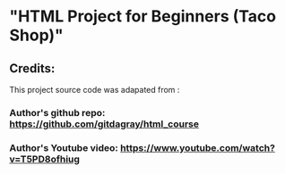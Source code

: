 # "HTML Project for Beginners (Taco Shop)"

## Credits:
This project source code was adapated from : 
### Author's github repo: https://github.com/gitdagray/html_course 
### Author's Youtube video:  https://www.youtube.com/watch?v=T5PD8ofhiug 
